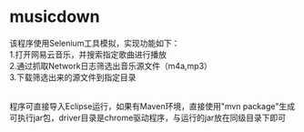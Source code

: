 # musicdown
该程序使用Selenium工具模拟，实现功能如下：</br>
1.打开网易云音乐，并搜索指定歌曲进行播放</br>
2.通过抓取Network日志筛选出音乐源文件（m4a,mp3） </br>
3.下载筛选出来的源文件到指定目录</br></br>

程序可直接导入Eclipse运行，如果有Maven环境，直接使用"mvn package"生成可执行jar包，driver目录是chrome驱动程序，与运行的jar放在同级目录下即可
